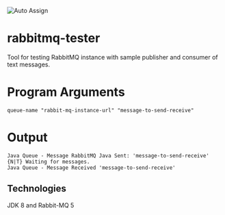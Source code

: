 ![Auto Assign](https://github.com/conorheffron/rabbitmq-tester/actions/workflows/auto-assign.yml/badge.svg)

# rabbitmq-tester
Tool for testing RabbitMQ instance with sample publisher and consumer of text messages.

# Program Arguments
```
queue-name "rabbit-mq-instance-url" "message-to-send-receive"
```

# Output
```
Java Queue - Message RabbitMQ Java Sent: 'message-to-send-receive'
{N|T} Waiting for messages.
Java Queue - Message Received 'message-to-send-receive'
```

## Technologies 
JDK 8 and Rabbit-MQ 5
